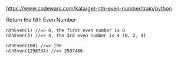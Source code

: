 https://www.codewars.com/kata/get-nth-even-number/train/python

Return the Nth Even Number
```
nthEven(1) //=> 0, the first even number is 0
nthEven(3) //=> 4, the 3rd even number is 4 (0, 2, 4)

nthEven(100) //=> 198
nthEven(1298734) //=> 2597466
```
